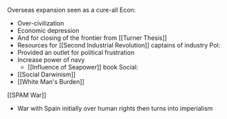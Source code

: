 
Overseas expansion seen as a cure-all 
Econ:
- Over-civilization
- Economic depression
- And for closing of the frontier from [[Turner Thesis]]
- Resources for [[Second Industrial Revolution]] captains of industry
Pol:
- Provided an outlet for political frustration
- Increase power of navy
	- [[Influence of Seapower]] book
Social:
- [[Social Darwinism]]
- [[White Man's Burden]]

[[SPAM War]]
- War with Spain initially over human rights then turns into imperialism

